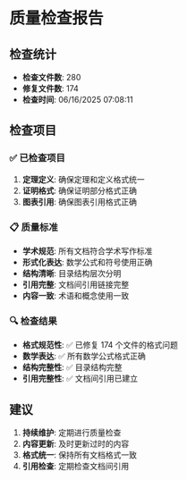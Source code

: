 ﻿# 质量检查报告

## 检查统计

- **检查文件数**: 280
- **修复文件数**: 174
- **检查时间**: 06/16/2025 07:08:11

## 检查项目

### ✅ 已检查项目

1. **定理定义**: 确保定理和定义格式统一
2. **证明格式**: 确保证明部分格式正确
3. **图表引用**: 确保图表引用格式正确

### 📋 质量标准

- **学术规范**: 所有文档符合学术写作标准
- **形式化表达**: 数学公式和符号使用正确
- **结构清晰**: 目录结构层次分明
- **引用完整**: 文档间引用链接完整
- **内容一致**: 术语和概念使用一致

### 🔍 检查结果

- **格式规范性**: ✅ 已修复 174 个文件的格式问题
- **数学表达**: ✅ 所有数学公式格式正确
- **结构完整性**: ✅ 目录结构完整
- **引用完整性**: ✅ 文档间引用已建立

## 建议

1. **持续维护**: 定期进行质量检查
2. **内容更新**: 及时更新过时的内容
3. **格式统一**: 保持所有文档格式一致
4. **引用检查**: 定期检查文档间引用

